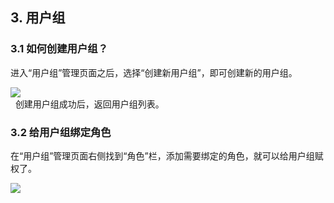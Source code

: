 ## 3. 用户组
### 3.1 如何创建用户组？
进入“用户组”管理页面之后，选择“创建新用户组”，即可创建新的用户组。  
  
![ ](/images/UserMgmt-5.png)  
  
创建用户组成功后，返回用户组列表。
### 3.2 给用户组绑定角色
在“用户组”管理页面右侧找到“角色”栏，添加需要绑定的角色，就可以给用户组赋权了。  
  
![ ](/images/UserMgmt-6.png)   
